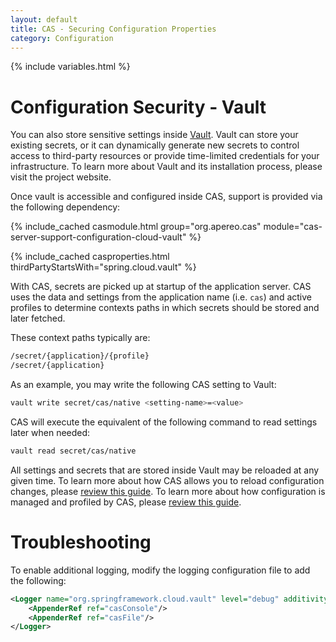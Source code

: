 ```yaml
---
layout: default
title: CAS - Securing Configuration Properties
category: Configuration
---
```


{% include variables.html %}

# Configuration Security - Vault

You can also store sensitive settings inside [Vault](https://www.vaultproject.io/).
Vault can store your existing secrets, or it can dynamically generate new secrets
to control access to third-party resources or provide time-limited credentials for your infrastructure.
To learn more about Vault and its installation process, please visit the project website.

Once vault is accessible and configured inside CAS, support is provided via the following dependency:

{% include_cached casmodule.html group="org.apereo.cas" module="cas-server-support-configuration-cloud-vault" %}

{% include_cached casproperties.html
thirdPartyStartsWith="spring.cloud.vault"
%}

With CAS, secrets are picked up at startup of the application server. CAS uses the data and settings
from the application name (i.e. `cas`) and active profiles to determine contexts paths in
which secrets should be stored and later fetched.

These context paths typically are:

```bash
/secret/{application}/{profile}
/secret/{application}
```

As an example, you may write the following CAS setting to Vault:

```bash
vault write secret/cas/native <setting-name>=<value>
```

CAS will execute the equivalent of the following command to read settings later when needed:

```bash
vault read secret/cas/native
```

All settings and secrets that are stored inside Vault may be reloaded at any given time.
To learn more about how CAS allows you to reload
configuration changes, please [review this guide](Configuration-Management-Reload.html).
To learn more about how configuration is managed and profiled
by CAS, please [review this guide](Configuration-Management.html).

# Troubleshooting

To enable additional logging, modify the logging configuration file to add the following:

```xml
<Logger name="org.springframework.cloud.vault" level="debug" additivity="false">
    <AppenderRef ref="casConsole"/>
    <AppenderRef ref="casFile"/>
</Logger>
```

